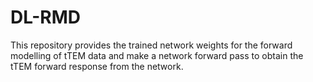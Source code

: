 # DL-RMD
This repository provides the trained network weights for the forward modelling of tTEM data and make a network forward pass to obtain the tTEM forward response from the network.

